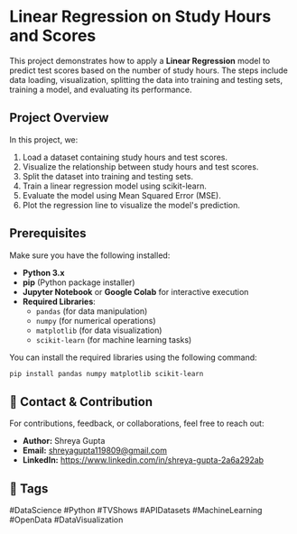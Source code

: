 # Linear Regression on Study Hours and Scores

This project demonstrates how to apply a **Linear Regression** model to predict test scores based on the number of study hours. The steps include data loading, visualization, splitting the data into training and testing sets, training a model, and evaluating its performance.

## Project Overview

In this project, we:
1. Load a dataset containing study hours and test scores.
2. Visualize the relationship between study hours and test scores.
3. Split the dataset into training and testing sets.
4. Train a linear regression model using scikit-learn.
5. Evaluate the model using Mean Squared Error (MSE).
6. Plot the regression line to visualize the model's prediction.

## Prerequisites

Make sure you have the following installed:
- **Python 3.x**
- **pip** (Python package installer)
- **Jupyter Notebook** or **Google Colab** for interactive execution
- **Required Libraries**:
  - `pandas` (for data manipulation)
  - `numpy` (for numerical operations)
  - `matplotlib` (for data visualization)
  - `scikit-learn` (for machine learning tasks)

You can install the required libraries using the following command:

```bash
pip install pandas numpy matplotlib scikit-learn
```

## 📩 Contact & Contribution

For contributions, feedback, or collaborations, feel free to reach out:  
- **Author:** Shreya Gupta
- **Email:** shreyagupta119809@gmail.com
- **LinkedIn:** https://www.linkedin.com/in/shreya-gupta-2a6a292ab

## 🔖 Tags  
#DataScience #Python #TVShows #APIDatasets #MachineLearning #OpenData #DataVisualization  


